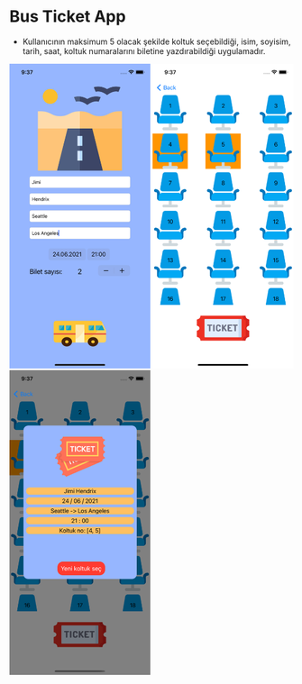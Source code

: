 # Bus Ticket App
- Kullanıcının maksimum 5 olacak şekilde koltuk seçebildiği, isim, soyisim, tarih, saat, koltuk numaralarını biletine yazdırabildiği uygulamadır.

<img src="images/main.png" width="250"> <img src="images/seat.png" width="250"> <img src="images/ticket.png" width="250">
